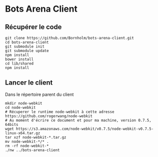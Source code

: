 Bots Arena Client
=================

Récupérer le code
-----------------

```
git clone https://github.com/Bornholm/bots-arena-client.git
cd bots-arena-client
git submodule init
git submodule update
npm install
bower install
cd lib/shared
npm install
```

Lancer le client
----------------

Dans le répertoire parent du client

```
mkdir node-webkit
cd node-webkit
# Récuperer le runtime node-webkit à cette adresse https://github.com/rogerwang/node-webkit
# Au moment d'écrire ce document et pour ma machine, version 0.7.5, 64bits
wget https://s3.amazonaws.com/node-webkit/v0.7.5/node-webkit-v0.7.5-linux-x64.tar.gz
tar xzf node-webkit-*.tar.gz
mv node-webkit-*/* .
rm -rf node-webkit-*
./nw ../bots-arena-client
```